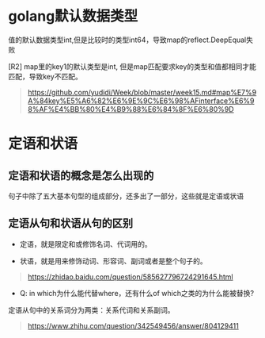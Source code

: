 
# golang默认数据类型

值的默认数据类型int,但是比较时的类型int64，导致map的reflect.DeepEqual失败


[R2] map里的key1的默认类型是int, 但是map匹配要求key的类型和值都相同才能匹配，导致key不匹配。

> https://github.com/yudidi/Week/blob/master/week15.md#map%E7%9A%84key%E5%A6%82%E6%9E%9C%E6%98%AFinterface%E6%98%AF%E4%BB%80%E4%B9%88%E6%84%8F%E6%80%9D 

# 定语和状语

## 定语和状语的概念是怎么出现的

句子中除了五大基本句型的组成部分，还多出了一部分，这些就是定语或状语

## 定语从句和状语从句的区别

* 定语，就是限定和或修饰名词、代词用的。

* 状语，就是用来修饰动词、形容词、副词或者是整个句子的。

> https://zhidao.baidu.com/question/585627796724291645.html

* Q: in which为什么能代替where，还有什么of which之类的为什么能被替换?

定语从句中的关系词分为两类：关系代词和关系副词。

> https://www.zhihu.com/question/342549456/answer/804129411
